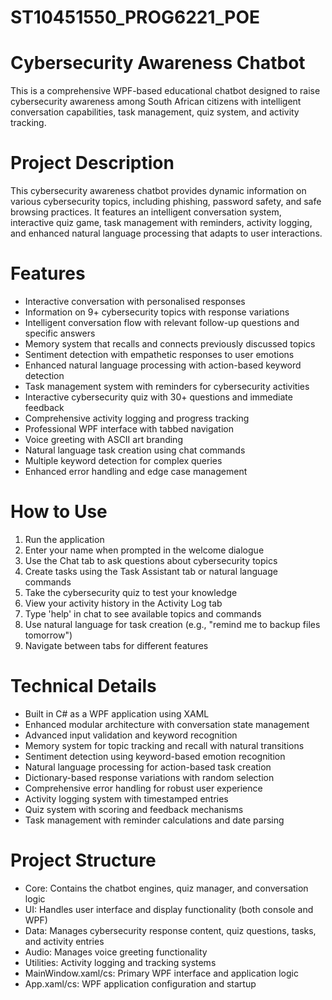 # ST10451550_PROG6221_POE
# Cybersecurity Awareness Chatbot
This is a comprehensive WPF-based educational chatbot designed to raise cybersecurity awareness among South African citizens with intelligent conversation capabilities, task management, quiz system, and activity tracking.

# Project Description
This cybersecurity awareness chatbot provides dynamic information on various cybersecurity topics, including phishing, password safety, and safe browsing practices. It features an intelligent conversation system, interactive quiz game, task management with reminders, activity logging, and enhanced natural language processing that adapts to user interactions.

# Features
- Interactive conversation with personalised responses
- Information on 9+ cybersecurity topics with response variations
- Intelligent conversation flow with relevant follow-up questions and specific answers
- Memory system that recalls and connects previously discussed topics
- Sentiment detection with empathetic responses to user emotions
- Enhanced natural language processing with action-based keyword detection
- Task management system with reminders for cybersecurity activities
- Interactive cybersecurity quiz with 30+ questions and immediate feedback
- Comprehensive activity logging and progress tracking
- Professional WPF interface with tabbed navigation
- Voice greeting with ASCII art branding
- Natural language task creation using chat commands
- Multiple keyword detection for complex queries
- Enhanced error handling and edge case management

# How to Use
1. Run the application
2. Enter your name when prompted in the welcome dialogue
3. Use the Chat tab to ask questions about cybersecurity topics
4. Create tasks using the Task Assistant tab or natural language commands
5. Take the cybersecurity quiz to test your knowledge
6. View your activity history in the Activity Log tab
7. Type 'help' in chat to see available topics and commands
8. Use natural language for task creation (e.g., "remind me to backup files tomorrow")
9. Navigate between tabs for different features

# Technical Details
- Built in C# as a WPF application using XAML
- Enhanced modular architecture with conversation state management
- Advanced input validation and keyword recognition
- Memory system for topic tracking and recall with natural transitions
- Sentiment detection using keyword-based emotion recognition
- Natural language processing for action-based task creation
- Dictionary-based response variations with random selection
- Comprehensive error handling for robust user experience
- Activity logging system with timestamped entries
- Quiz system with scoring and feedback mechanisms
- Task management with reminder calculations and date parsing

# Project Structure
- Core: Contains the chatbot engines, quiz manager, and conversation logic
- UI: Handles user interface and display functionality (both console and WPF)
- Data: Manages cybersecurity response content, quiz questions, tasks, and activity entries
- Audio: Manages voice greeting functionality
- Utilities: Activity logging and tracking systems
- MainWindow.xaml/cs: Primary WPF interface and application logic
- App.xaml/cs: WPF application configuration and startup